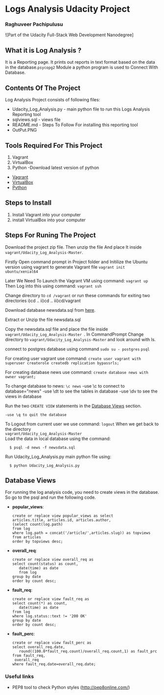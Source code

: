 # Logs Analysis Udacity Project
### Raghuveer Pachipulusu

![Part of the Udacity Full-Stack Web Development Nanodegree]

## What it is Log Analysis ?

It is a Reporting page.
It prints out reports in text format based on the data in the database.`psycopg2` Module a python program is used to Connect With Database.

## Contents Of The Project 

Log Analysis Project consists of following files:

* Udacity_Log_Analysis.py - main python file to run this Logs Analysis Reporting tool
* sqlviews.sql - views file
* README.md - Steps To Follow For installing this reporting tool
* OutPut.PNG

## Tools Required For This Project 

1. Vagrant
2. VirtualBox
3. Python -Download latest version of python
- [Vagrant](https://www.vagrantup.com/)
- [VirtualBox](https://www.virtualbox.org/wiki/Downloads)
- [Python](https://www.python.org/)

## Steps to Install
1. Install Vagrant into your computer
2. install VirtualBox into your computer


## Steps For Runing The Project

Download the project zip file. Then unzip the file And  place It inside `vagrant/Udacity_Log_Analysis-Master`.

Firstly Open command prompt in Project folder and Initilize the Ubuntu version using vagrant to generate Vagrant file
 `vagrant init ubuntu/xenial64`


Later We Need To Launch the Vagrant VM using command:
  `vagrant up`
Then Log into this using command:
  `vagrant ssh`
  
 Change directory to `cd /vagrant` 
	or
   run these commands for exiting two directories
   i)cd ..
   ii)cd ..
   iii)cd/vagrant
 
Download database newsdata.sql from [here](https://d17h27t6h515a5.cloudfront.net/topher/2016/August/57b5f748_newsdata/newsdata.zip).

Extract or Unzip the file newsdata.sql 

Copy the newsdata.sql file and place the file inside `vagrant/Udacity_Log_Analysis-Master
`.
In CommandPrompt Change directory to `vagrant/Udacity_Log_Analysis-Master` and look around with ls.

connect to postgres database using command
`sudo su - postgres`
`psql`

For creating user vagrant use command:
`create user vagrant with superuser createrole createdb replication bypassrls;`

For creating database news use command:
`create database news with owner vagrant;`

To change database to news:
`\c news`
	-use \c to connect to database="news"
	-use \dt to see the tables in database
	-use \dv to see the views in database

Run the two `CREATE VIEW` statements in the [Database Views](#database-views) section.
	
	-use \q to quit the database

To Logout from current user we use command:
`logout`
When we get back to the directory  
`vagrant/Udacity_Log_Analysis-Master`  
Load the data in local database using the command:

  ```
    $ psql -d news -f newsdata.sql
  ```
 
Run Udacity_Log_Analysis.py main python file using:
  ```
    $ python Udacity_Log_Analysis.py
  ```
    
## Database Views

For running the log analysis code, you need to create views in the database. So go to the psql and run the following code.

* **popular_views**:
	```
	create or replace view popular_views as select
	articles.title, articles.id, articles.author,
	(select count(log.path)
	from log
	where log.path = concat('/article/',articles.slug)) as topviews
	from articles
	order by topviews desc;
	```
* **overall_req**:
	```
	create or replace view overall_req as
	select count(status) as count,
       date(time) as date
	   from log
	group by date
	order by count desc;
	
	```
* **fault_req**:
	```
	create or replace view fault_req as
	select count(*) as count,
       date(time) as date
	from log
	where log.status::text != '200 OK'
	group by date
	order by count desc;

	```

* **fault_perc**:

	```	
	create or replace view fault_perc as
	select overall_req.date,
       round((100.0*fault_req.count)/overall_req.count,1) as fault_prc
	from fault_req,
     overall_req
	where fault_req.date=overall_req.date;
	
	```
### Useful links
- PEP8 tool to check Python styles (http://pep8online.com/)
